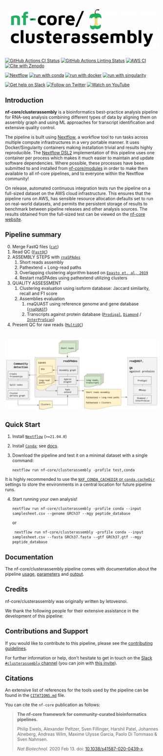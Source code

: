 # ![nf-core/clusterassembly](docs/images/nf-core-clusterassembly_logo.png)

[![GitHub Actions CI Status](https://github.com/nf-core/clusterassembly/workflows/nf-core%20CI/badge.svg)](https://github.com/nf-core/clusterassembly/actions?query=workflow%3A%22nf-core+CI%22)
[![GitHub Actions Linting Status](https://github.com/nf-core/clusterassembly/workflows/nf-core%20linting/badge.svg)](https://github.com/nf-core/clusterassembly/actions?query=workflow%3A%22nf-core+linting%22)
[![AWS CI](https://img.shields.io/badge/CI%20tests-full%20size-FF9900?labelColor=000000&logo=Amazon%20AWS)](https://nf-co.re/clusterassembly/results)
[![Cite with Zenodo](http://img.shields.io/badge/DOI-10.5281/zenodo.XXXXXXX-1073c8?labelColor=000000)](https://doi.org/10.5281/zenodo.XXXXXXX)

[![Nextflow](https://img.shields.io/badge/nextflow%20DSL2-%E2%89%A521.04.0-23aa62.svg?labelColor=000000)](https://www.nextflow.io/)
[![run with conda](http://img.shields.io/badge/run%20with-conda-3EB049?labelColor=000000&logo=anaconda)](https://docs.conda.io/en/latest/)
[![run with docker](https://img.shields.io/badge/run%20with-docker-0db7ed?labelColor=000000&logo=docker)](https://www.docker.com/)
[![run with singularity](https://img.shields.io/badge/run%20with-singularity-1d355c.svg?labelColor=000000)](https://sylabs.io/docs/)

[![Get help on Slack](http://img.shields.io/badge/slack-nf--core%20%23clusterassembly-4A154B?labelColor=000000&logo=slack)](https://nfcore.slack.com/channels/clusterassembly)
[![Follow on Twitter](http://img.shields.io/badge/twitter-%40nf__core-1DA1F2?labelColor=000000&logo=twitter)](https://twitter.com/nf_core)
[![Watch on YouTube](http://img.shields.io/badge/youtube-nf--core-FF0000?labelColor=000000&logo=youtube)](https://www.youtube.com/c/nf-core)

## Introduction

<!-- TODO nf-core: Write a 1-2 sentence summary of what data the pipeline is for and what it does -->
**nf-core/clusterassembly** is a bioinformatics best-practice analysis pipeline for RNA-seq analysis combining different types of data by aligning them on assembly graph and using ML approaches for transcript identification and extensive quality control.

The pipeline is built using [Nextflow](https://www.nextflow.io), a workflow tool to run tasks across multiple compute infrastructures in a very portable manner. It uses Docker/Singularity containers making installation trivial and results highly reproducible. The [Nextflow DSL2](https://www.nextflow.io/docs/latest/dsl2.html) implementation of this pipeline uses one container per process which makes it much easier to maintain and update software dependencies. Where possible, these processes have been submitted to and installed from [nf-core/modules](https://github.com/nf-core/modules) in order to make them available to all nf-core pipelines, and to everyone within the Nextflow community!

<!-- TODO nf-core: Add full-sized test dataset and amend the paragraph below if applicable -->
On release, automated continuous integration tests run the pipeline on a full-sized dataset on the AWS cloud infrastructure. This ensures that the pipeline runs on AWS, has sensible resource allocation defaults set to run on real-world datasets, and permits the persistent storage of results to benchmark between pipeline releases and other analysis sources. The results obtained from the full-sized test can be viewed on the [nf-core website](https://nf-co.re/clusterassembly/results).

## Pipeline summary

<!-- TODO nf-core: Fill in short bullet-pointed list of the default steps in the pipeline -->

0. Merge FastQ files ([`cat`](http://www.linfo.org/cat.html))
1. Read QC ([`FastQC`](https://www.bioinformatics.babraham.ac.uk/projects/fastqc/))
2. ASSEMBLY STEPS with [`rnaSPAdes`](https://github.com/ablab/spades)
    1. Short reads assembly
   2. Pathextend + Long-read paths
   3. Overlapping clustering algorithm based on [`Epasto et. al, 2019`](https://github.com/google-research/google-research/tree/master/graph_embedding/persona)
   4. Restart rnaSPAdes using pathextend utilizing clusters
3. QUALITY ASSESSMENT
    1. Clustering evaluation using isoform database: Jaccard similarity, recall and F1 score
   2. Assemblies evaluation
      1. rnaQUAST using reference genome and gene database ([`rnaQUAST`](https://github.com/ablab/rnaquast))
      2. Transcripts against protein database ([`Prodigal`](https://github.com/hyattpd/Prodigal), [`Diamond`](https://github.com/bbuchfink/diamond) / [`InterProScan`](https://www.ebi.ac.uk/interpro/search/sequence/))
4. Present QC for raw reads ([`MultiQC`](http://multiqc.info/))

# ![nf-core/clusterassembly](docs/images/clusterassembly_pipeline.png)

## Quick Start

1. Install [`Nextflow`](https://www.nextflow.io/docs/latest/getstarted.html#installation) (`>=21.04.0`)

2. Install [`Conda`](https://conda.io/miniconda.html); see [docs](https://nf-co.re/usage/configuration#basic-configuration-profiles).

3. Download the pipeline and test it on a minimal dataset with a single command:

    ```console
    nextflow run nf-core/clusterassembly -profile test,conda
    ```

It is highly recommended to use the [`NXF_CONDA_CACHEDIR` or `conda.cacheDir`](https://www.nextflow.io/docs/latest/conda.html) settings to store the environments in a central location for future pipeline runs.

4. Start running your own analysis!

    <!-- TODO nf-core: Update the example "typical command" below used to run the pipeline -->

    ```console
    nextflow run nf-core/clusterassembly -profile conda --input samplesheet.csv --genome GRCh37 --mgy peptide_database
    ```
   or
   ```console
    nextflow run nf-core/clusterassembly -profile conda --input samplesheet.csv --fasta GRCh37.fasta --gtf GRCh37.gtf --mgy peptide_database
    ```

## Documentation

The nf-core/clusterassembly pipeline comes with documentation about the pipeline [usage](https://nf-co.re/clusterassembly/usage), [parameters](https://nf-co.re/clusterassembly/parameters) and [output](https://nf-co.re/clusterassembly/output).

## Credits

nf-core/clusterassembly was originally written by letovesnoi.

We thank the following people for their extensive assistance in the development of this pipeline:

<!-- TODO nf-core: If applicable, make list of people who have also contributed -->

## Contributions and Support

If you would like to contribute to this pipeline, please see the [contributing guidelines](.github/CONTRIBUTING.md).

For further information or help, don't hesitate to get in touch on the [Slack `#clusterassembly` channel](https://nfcore.slack.com/channels/clusterassembly) (you can join with [this invite](https://nf-co.re/join/slack)).

## Citations

<!-- TODO nf-core: Add citation for pipeline after first release. Uncomment lines below and update Zenodo doi and badge at the top of this file. -->
<!-- If you use  nf-core/clusterassembly for your analysis, please cite it using the following doi: [10.5281/zenodo.XXXXXX](https://doi.org/10.5281/zenodo.XXXXXX) -->

<!-- TODO nf-core: Add bibliography of tools and data used in your pipeline -->
An extensive list of references for the tools used by the pipeline can be found in the [`CITATIONS.md`](CITATIONS.md) file.

You can cite the `nf-core` publication as follows:

> **The nf-core framework for community-curated bioinformatics pipelines.**
>
> Philip Ewels, Alexander Peltzer, Sven Fillinger, Harshil Patel, Johannes Alneberg, Andreas Wilm, Maxime Ulysse Garcia, Paolo Di Tommaso & Sven Nahnsen.
>
> _Nat Biotechnol._ 2020 Feb 13. doi: [10.1038/s41587-020-0439-x](https://dx.doi.org/10.1038/s41587-020-0439-x).
